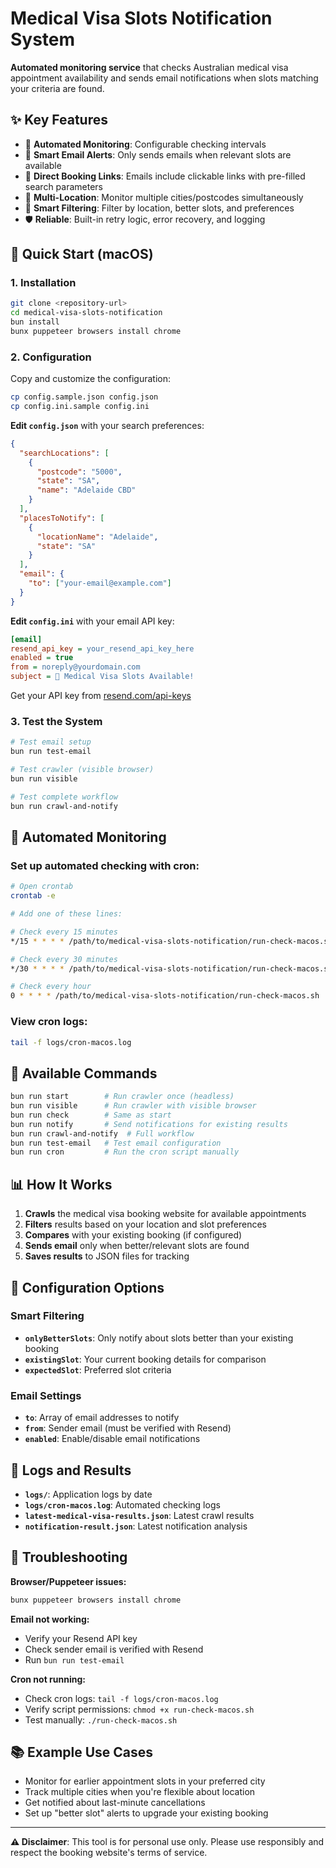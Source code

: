 # Medical Visa Slots Notification System

**Automated monitoring service** that checks Australian medical visa appointment availability and sends email notifications when slots matching your criteria are found.

## ✨ Key Features

- 🤖 **Automated Monitoring**: Configurable checking intervals
- 📧 **Smart Email Alerts**: Only sends emails when relevant slots are available
- 🔗 **Direct Booking Links**: Emails include clickable links with pre-filled search parameters
- 📍 **Multi-Location**: Monitor multiple cities/postcodes simultaneously
- 🎯 **Smart Filtering**: Filter by location, better slots, and preferences
- 🛡️ **Reliable**: Built-in retry logic, error recovery, and logging

## 🚀 Quick Start (macOS)

### 1. Installation

```bash
git clone <repository-url>
cd medical-visa-slots-notification
bun install
bunx puppeteer browsers install chrome
```

### 2. Configuration

Copy and customize the configuration:

```bash
cp config.sample.json config.json
cp config.ini.sample config.ini
```

**Edit `config.json`** with your search preferences:

```json
{
  "searchLocations": [
    {
      "postcode": "5000",
      "state": "SA",
      "name": "Adelaide CBD"
    }
  ],
  "placesToNotify": [
    {
      "locationName": "Adelaide",
      "state": "SA"
    }
  ],
  "email": {
    "to": ["your-email@example.com"]
  }
}
```

**Edit `config.ini`** with your email API key:

```ini
[email]
resend_api_key = your_resend_api_key_here
enabled = true
from = noreply@yourdomain.com
subject = 🏥 Medical Visa Slots Available!
```

Get your API key from [resend.com/api-keys](https://resend.com/api-keys)

### 3. Test the System

```bash
# Test email setup
bun run test-email

# Test crawler (visible browser)
bun run visible

# Test complete workflow
bun run crawl-and-notify
```

## 🔄 Automated Monitoring

### Set up automated checking with cron:

```bash
# Open crontab
crontab -e

# Add one of these lines:

# Check every 15 minutes
*/15 * * * * /path/to/medical-visa-slots-notification/run-check-macos.sh

# Check every 30 minutes
*/30 * * * * /path/to/medical-visa-slots-notification/run-check-macos.sh

# Check every hour
0 * * * * /path/to/medical-visa-slots-notification/run-check-macos.sh
```

### View cron logs:

```bash
tail -f logs/cron-macos.log
```

## 🧰 Available Commands

```bash
bun run start        # Run crawler once (headless)
bun run visible      # Run crawler with visible browser
bun run check        # Same as start
bun run notify       # Send notifications for existing results
bun run crawl-and-notify  # Full workflow
bun run test-email   # Test email configuration
bun run cron         # Run the cron script manually
```

## 📊 How It Works

1. **Crawls** the medical visa booking website for available appointments
2. **Filters** results based on your location and slot preferences
3. **Compares** with your existing booking (if configured)
4. **Sends email** only when better/relevant slots are found
5. **Saves results** to JSON files for tracking

## 🔧 Configuration Options

### Smart Filtering

- **`onlyBetterSlots`**: Only notify about slots better than your existing booking
- **`existingSlot`**: Your current booking details for comparison
- **`expectedSlot`**: Preferred slot criteria

### Email Settings

- **`to`**: Array of email addresses to notify
- **`from`**: Sender email (must be verified with Resend)
- **`enabled`**: Enable/disable email notifications

## 📝 Logs and Results

- **`logs/`**: Application logs by date
- **`logs/cron-macos.log`**: Automated checking logs
- **`latest-medical-visa-results.json`**: Latest crawl results
- **`notification-result.json`**: Latest notification analysis

## 🐛 Troubleshooting

**Browser/Puppeteer issues:**

```bash
bunx puppeteer browsers install chrome
```

**Email not working:**

- Verify your Resend API key
- Check sender email is verified with Resend
- Run `bun run test-email`

**Cron not running:**

- Check cron logs: `tail -f logs/cron-macos.log`
- Verify script permissions: `chmod +x run-check-macos.sh`
- Test manually: `./run-check-macos.sh`

## 📚 Example Use Cases

- Monitor for earlier appointment slots in your preferred city
- Track multiple cities when you're flexible about location
- Get notified about last-minute cancellations
- Set up "better slot" alerts to upgrade your existing booking

---

**⚠️ Disclaimer**: This tool is for personal use only. Please use responsibly and respect the booking website's terms of service.
